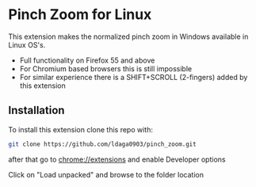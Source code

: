 # Pinch Zoom for Linux

This extension makes the normalized pinch zoom in Windows available in Linux OS's.
- Full functionality on Firefox 55 and above
- For Chromium based browsers this is still impossible
- For similar experience there is a SHIFT+SCROLL (2-fingers) added by this extension

## Installation

To install this extension clone this repo with:

```sh
git clone https://github.com/ldaga0903/pinch_zoom.git
```

after that go to [chrome://extensions](chrome://extensions) and enable Developer options

Click on "Load unpacked" and browse to the folder location